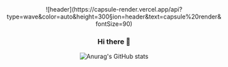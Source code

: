 <div align=center>
![header](https://capsule-render.vercel.app/api?type=wave&color=auto&height=300&section=header&text=capsule%20render&fontSize=90)

### Hi there 👋

![Anurag's GitHub stats](https://github-readme-stats.vercel.app/api?username=chlvhksl&show_icons=true&theme=radical)
</div>
